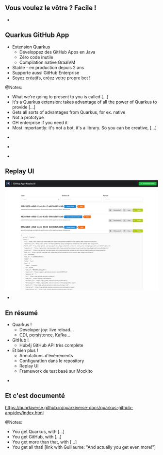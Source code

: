 ## Vous voulez le vôtre ? Facile !

-

## Quarkus GitHub App

* Extension Quarkus
  * Développez des GitHub Apps en Java
  * Zéro code inutile
  * Compilation native GraalVM
* Stable - en production depuis 2 ans
* Supporte aussi GitHub Enterprise
* Soyez créatifs, créez votre propre bot !

@Notes:

* What we're going to present to you is called [...]
* It's a Quarkus extension:
  takes advantage of all the power of Quarkus to provide [...]
* Gets all sorts of advantages from Quarkus, for ex. native
* Not a prototype
* GH enterprise if you need it
* Most importantly: it's not a bot, it's a library.
  So you can be creative, [...]

-

<!-- .element data-background="images/tweet-close-osgi-tickets.png" data-background-size="auto" -->

-

<!-- .element data-background="images/github-automation-with-quarkus-demo-time.svg" data-background-size="contain" -->

-

<!-- .element data-visibility="hidden" -->

## Replay UI

![](images/replay-ui.png)

-

## En résumé

* Quarkus !
  * Developer joy: live reload...
  * CDI, persistence, Kafka...
* GitHub !
  * Hub4j GitHub API très complète
* Et bien plus !
  * Annotations d'événements
  * Configuration dans le repository
  * Replay UI
  * Framework de test basé sur Mockito

-

## Et c'est documenté

https://quarkiverse.github.io/quarkiverse-docs/quarkus-github-app/dev/index.html

@Notes:

* You get Quarkus, with [...]
* You get GitHub, with [...]
* You get more than that, with [...]
* You get all that! \[link with Guillaume: "And actually you get even more!"]